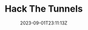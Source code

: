 ---
title: "Hack The Tunnels"
date: 2023-09-01T23:11:13Z
draft: false
url: "/hackthetunnels"
layout: hack_the_tunnels
preview: "images/event_posters/2023-2024/hack_the_tunnels.jpg"
---